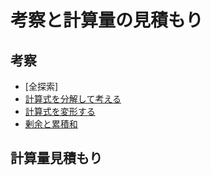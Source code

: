 # 考察と計算量の見積もり

## 考察

- [全探索]
- [計算式を分解して考える](https://github.com/himejima/competitive-programming-library/blob/master/think-estimate/disassemble.cpp)
- [計算式を変形する](https://github.com/himejima/competitive-programming-library/blob/master/think-estimate/deformation-of-formula.cpp)
- [剰余と累積和](https://github.com/himejima/competitive-programming-library/blob/master/think-estimate/module1.cpp)

## 計算量見積もり
